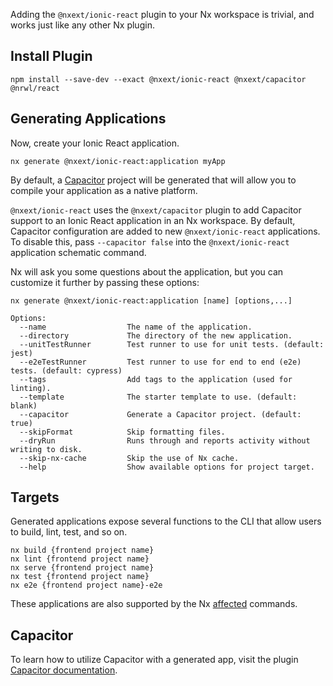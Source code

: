 Adding the `@nxext/ionic-react` plugin to your Nx workspace is trivial, and works just like any other Nx plugin.

## Install Plugin

```
npm install --save-dev --exact @nxext/ionic-react @nxext/capacitor @nrwl/react
```

## Generating Applications

Now, create your Ionic React application.

```
nx generate @nxext/ionic-react:application myApp
```

By default, a [Capacitor](../../docs/capacitor/overview.md) project will be generated that will allow you to compile your application as a native platform.

`@nxext/ionic-react` uses the `@nxext/capacitor` plugin to add Capacitor support to an Ionic React application in an Nx workspace. By default, Capacitor configuration are added to new `@nxext/ionic-react` applications. To disable this, pass `--capacitor false` into the `@nxext/ionic-react` application schematic command.

Nx will ask you some questions about the application, but you can customize it further by passing these options:

```
nx generate @nxext/ionic-react:application [name] [options,...]

Options:
  --name                  The name of the application.
  --directory             The directory of the new application.
  --unitTestRunner        Test runner to use for unit tests. (default: jest)
  --e2eTestRunner         Test runner to use for end to end (e2e) tests. (default: cypress)
  --tags                  Add tags to the application (used for linting).
  --template              The starter template to use. (default: blank)
  --capacitor             Generate a Capacitor project. (default: true)
  --skipFormat            Skip formatting files.
  --dryRun                Runs through and reports activity without writing to disk.
  --skip-nx-cache         Skip the use of Nx cache.
  --help                  Show available options for project target.
```

## Targets

Generated applications expose several functions to the CLI that allow users to build, lint, test, and so on.

```
nx build {frontend project name}
nx lint {frontend project name}
nx serve {frontend project name}
nx test {frontend project name}
nx e2e {frontend project name}-e2e
```

These applications are also supported by the Nx [affected](https://nx.dev/latest/react/cli/affected#affected) commands.

## Capacitor

To learn how to utilize Capacitor with a generated app, visit the plugin [Capacitor documentation](./capacitor).
